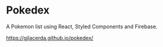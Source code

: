 # Pokedex

A Pokemon list using React, Styled Components and Firebase.

https://gjlacerda.github.io/pokedex/